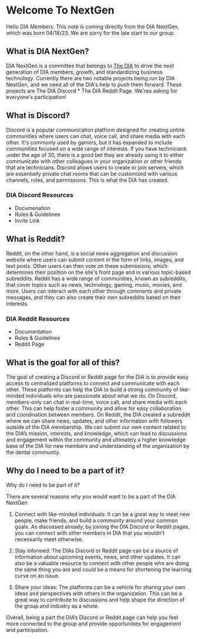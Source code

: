 
# Welcome To NextGen
Hello DIA Members. This note is coming directly from the DIA NextGen, which was born 04/18/23. We are sorry for the late start to our group. 

## What is DIA NextGen?
DIA NextGen is a committee that belongs to [The DIA](https://dentalintegrators.org/) to drive the next generation of DIA members, growth, and standardizing business technology. Currently there are two notable projects being run by DIA NextGen, and we need all of the DIA's help to push them forward. These projects are The DIA Discord * The DIA Reddit Page. We'rea asking for everyone's participation!

## What is Discord?
Discord is a popular communication platform designed for creating online communities where users can chat, voice call, and share media with each other. It's commonly used by gamers, but it has expanded to include communities focused on a wide range of interests. If you have technicians under the age of 30, there is a good bet they are already using it to either communicate with other colleagues in your organization or other friends that are technicians.  Discord allows users to create or join servers, which are essentially private chat rooms that can be customized with various channels, roles, and permissions.  This is what the DIA has created.

### DIA Discord Resources
- Documenation
- Rules & Guidelines
- Invite Link

## What is Reddit?
Reddit, on the other hand, is a social news aggregation and discussion website where users can submit content in the form of links, images, and text posts. Other users can then vote on these submissions, which determines their position on the site's front page and in various topic-based subreddits. Reddit has a wide range of communities, known as subreddits, that cover topics such as news, technology, gaming, music, movies, and more. Users can interact with each other through comments and private messages, and they can also create their own subreddits based on their interests.

### DIA Reddit Resources
- Documentation
- Rules & Guidelines
- Reddit Page

## What is the goal for all of this?
The goal of creating a Discord or Reddit page for the DIA is to provide easy access to centralized platforms to connect and communicate with each other.  These platforms can help the DIA to build a strong community of like-minded individuals who are passionate about what we do.
On Discord, members-only can chat in real-time, voice call, and share media with each other. This can help foster a community and allow for easy collaboration and coordination between members.
On Reddit, the DIA created a subreddit where we can share news, updates, and other information with followers outside of the DIA membership. We can submit our own content related to the DIA’s mission, interests, and knowledge, which can lead to discussions and engagement within the community and ultimately a higher knowledge base of the DIA for new members and understanding of the organization by the dental community.


## Why do I need to be a part of it?
Why do I need to be part of it?

There are several reasons why you would want to be a part of the DIA NextGen
1)	Connect with like-minded individuals: It can be a great way to meet new people, make friends, and build a community around your common goals.  As discussed already, by joining the DIA Discord or Reddit pages, you can connect with other members in DIA that you wouldn’t necessarily meet otherwise. 

2)	Stay informed: The DIAs Discord or Reddit page can be a source of information about upcoming events, news, and other updates. It can also be a valuable resource to connect with other people who are doing the same thing you are and could be a means for shortening the learning curve on an issue.

3)	Share your ideas: The platforms can be a vehicle for sharing your own ideas and perspectives with others in the organization. This can be a great way to contribute to discussions and help shape the direction of the group and industry as a whole.

Overall, being a part the DIA’s Discord or Reddit page can help you feel more connected to the group and provide opportunities for engagement and participation.
